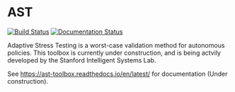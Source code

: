 # AST
[![Build Status](https://travis-ci.org/sisl/AdaptiveStressTestingToolbox.svg?branch=master)](https://travis-ci.org/sisl/AdaptiveStressTestingToolbox)
[![Documentation Status](https://readthedocs.org/projects/ast-toolbox/badge/?version=latest)](https://ast-toolbox.readthedocs.io/en/latest/?badge=latest)

Adaptive Stress Testing is a worst-case validation method for autonomous policies. This toolbox is currently under construction, and is being actvily developed by the Stanford Intelligent Systems Lab.

See https://ast-toolbox.readthedocs.io/en/latest/ for documentation (Under construction).

